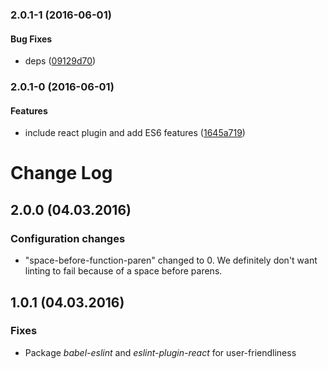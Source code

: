 <a name="2.0.1-1"></a>
### 2.0.1-1 (2016-06-01)


#### Bug Fixes

* deps ([09129d70](git+https://github.com/Netflix/eslint-config-netflix-dea.git/commit/09129d70))


<a name="2.0.1-0"></a>
### 2.0.1-0 (2016-06-01)


#### Features

* include react plugin and add ES6 features ([1645a719](git+https://github.com/Netflix/eslint-config-netflix-dea.git/commit/1645a719))


# Change Log

## 2.0.0 (04.03.2016)

### Configuration changes
* "space-before-function-paren" changed to 0. We definitely don't want linting to fail because of a space before parens. 

## 1.0.1 (04.03.2016)

### Fixes
* Package *babel-eslint* and *eslint-plugin-react* for user-friendliness
